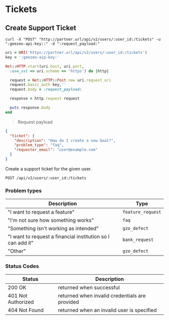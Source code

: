 # Tickets

## Create Support Ticket


```shell
curl -X "POST" "http://partner.url/api/v2/users/:user_id:/tickets" -u ":geezeo-api-key::" -d ":request_payload:"
```

```ruby
uri = URI('https://partner.url/api/v2/users/:user_id:/tickets')
key = ':geezeo-aip-key:'

Net::HTTP.start(uri.host, uri.port,
  :use_ssl => uri.scheme == 'https') do |http|

  request = Net::HTTP::Post.new uri.request_uri
  request.basic_auth key,''
  request.body = :request_payload:

  response = http.request request

  puts response.body
end

```

> Request payload

```json
{
  "ticket": {
    "description": "How do I create a new Goal?",
    "problem_type": "faq",
    "requester_email": "user@example.com"
  }
}
```

Create a support ticket for the given user.

`POST /api/v2/users/:user_id:/tickets`

### Problem types

| Description | Type |
|-------------|------|
| "I want to request a feature" | `feature_request` |
| "I'm not sure how something works" | `faq` |
| "Something isn't working as intended" | `gzo_defect` |
| "I want to request a financial institution so I can add it" | `bank_request` |
| "Other" | `gzo_defect` |

### Status Codes

| Status | Description |
|--------|-------------|
| 200 OK | returned when successful |
| 401 Not Authorized | returned when invalid credentials are provided |
| 404 Not Found | returned when an invalid user is specified |
